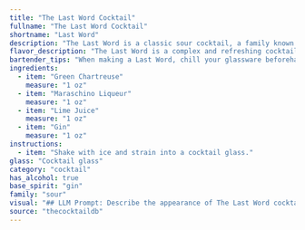 ```yaml
---
title: "The Last Word Cocktail"
fullname: "The Last Word Cocktail"
shortname: "Last Word"
description: "The Last Word is a classic sour cocktail, a family known for its tart, refreshing flavors.  Created in the 1920s at the Detroit Athletic Club, it's a potent blend of green Chartreuse, maraschino liqueur, lime juice, and gin, making it a sophisticated and complex drink. "
flavor_description: "The Last Word is a complex and refreshing cocktail with a bright, herbaceous character.  The Green Chartreuse dominates with its unique, minty and herbal notes.  Maraschino adds a sweet, cherry-like sweetness balanced by the tart lime juice.  Gin provides a subtle juniper backbone. The result is a well-balanced, slightly bitter, and intensely aromatic drink that lingers on the palate. "
bartender_tips: "When making a Last Word, chill your glassware beforehand.  Shake vigorously with ice, using a good quality gin for optimal flavor.  Strain into a chilled coupe glass, and use a high-quality Green Chartreuse for its complex herbal notes.  The perfect Last Word balances bitterness, sweetness, and citrus, so adjust the lime juice for your desired taste. "
ingredients:
  - item: "Green Chartreuse"
    measure: "1 oz"
  - item: "Maraschino Liqueur"
    measure: "1 oz"
  - item: "Lime Juice"
    measure: "1 oz"
  - item: "Gin"
    measure: "1 oz"
instructions:
  - item: "Shake with ice and strain into a cocktail glass."
glass: "Cocktail glass"
category: "cocktail"
has_alcohol: true
base_spirit: "gin"
family: "sour"
visual: "## LLM Prompt: Describe the appearance of The Last Word cocktail.Imagine a cocktail glass filled with a vibrant, **emerald green liquid**.  The color is reminiscent of a **lush forest, with hints of lime and mint**.  **Tiny bubbles rise gently** from the depths, creating a **sparkling, ethereal effect**.  A **thin sliver of lime peel**, its **green hue mirroring the drink**, rests gracefully on the rim, **adding a touch of elegance**. The **chilled condensation** on the glass further enhances the **visual appeal**, creating a **shimmering, frosted effect**. **What words would you use to describe this cocktail's appearance?**  Is it **refreshing**, **inviting**, **sophisticated**, **elegant**, **complex**?  **Capture the essence of this visual experience in your words.** "
source: "thecocktaildb"
---
```


